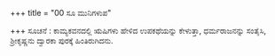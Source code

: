 +++
title = "00 ಸೂ ಮುನಿಗಳುಪ"

+++
ಸೂಚನೆ : ಕಾಮ್ಯಕವನದಲ್ಲಿ ಋಷಿಗಳು ಹೇಳಿದ ಉಪಕಥೆಯನ್ನು ಕೇಳುತ್ತಾ, ಧರ್ಮರಾಜನನ್ನು ಸಂತೈಸಿ, ಶ್ರೀಕೃಷ್ಣನು ದ್ವಾರಕಾ ಪುರಕ್ಕೆ ಹಿಂತಿರುಗಿದನು.